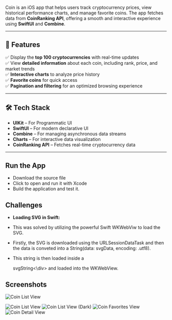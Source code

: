 Coin is an iOS app that helps users track cryptocurrency prices, view historical performance charts, and manage favorite coins. The app fetches data from **CoinRanking API**, offering a smooth and interactive experience using **SwiftUI** and **Combine**.  

---

## 🚀 Features  
✅ Display the **top 100 cryptocurrencies** with real-time updates  
✅ View **detailed information** about each coin, including rank, price, and market trends  
✅ **Interactive charts** to analyze price history  
✅ **Favorite coins** for quick access  
✅ **Pagination and filtering** for an optimized browsing experience  

---

## 🛠 Tech Stack  
- **UIKit** – For Programmatic UI  
- **SwiftUI** – For modern declarative UI  
- **Combine** – For managing asynchronous data streams  
- **Charts** – For interactive data visualization  
- **CoinRanking API** – Fetches real-time cryptocurrency data  

---

## Run the App
- Download the source file
- Click to open and run it with Xcode 
- Build the application and test it.

## Challenges 
- **Loading SVG in Swift:**
  
- This was solved by utilizing the powerful Swift WKWebViw to load the SVG.
- Firstly, the SVG is downloaded using the URLSessionDataTask and then the data is conveted into a String(data: svgData, encoding: .utf8).
- This string is then loaded inside a <div>svgString<\div> and loaded into the WKWebView.

## Screenshots
![Coin List View](<img src="[https://github.com/favicon.ico](https://github.com/user-attachments/assets/00d178b4-d123-46df-8f60-ada106a2b773)" height="40">)


![Coin List View](https://github.com/user-attachments/assets/00d178b4-d123-46df-8f60-ada106a2b773)
![Coin List View (Dark)](https://github.com/user-attachments/assets/8a93cdbd-aa79-4959-a24a-f67283b0a0d3)
![Coin Favorites View](https://github.com/user-attachments/assets/6b6fdbb4-8536-4d72-9fd6-88a33360cf2e)
![Coin Detail View](https://github.com/user-attachments/assets/f54612a4-d7cb-48a9-85c1-cf2efd2e5d61)



